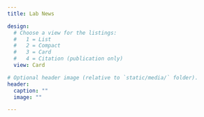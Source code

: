 ```yaml
---
title: Lab News

design:
  # Choose a view for the listings:
  #   1 = List
  #   2 = Compact
  #   3 = Card
  #   4 = Citation (publication only)
  view: Card

# Optional header image (relative to `static/media/` folder).
header:
  caption: ""
  image: ""

---
```

